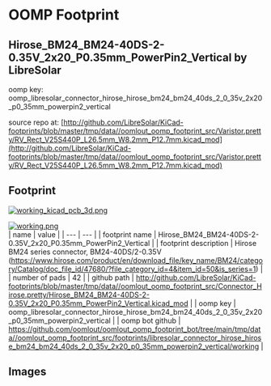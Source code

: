 # OOMP Footprint  
## Hirose_BM24_BM24-40DS-2-0.35V_2x20_P0.35mm_PowerPin2_Vertical  by LibreSolar  
  
oomp key: oomp_libresolar_connector_hirose_hirose_bm24_bm24_40ds_2_0_35v_2x20_p0_35mm_powerpin2_vertical  
  
source repo at: [http://github.com/LibreSolar/KiCad-footprints/blob/master/tmp/data//oomlout_oomp_footprint_src/Varistor.pretty/RV_Rect_V25S440P_L26.5mm_W8.2mm_P12.7mm.kicad_mod](http://github.com/LibreSolar/KiCad-footprints/blob/master/tmp/data//oomlout_oomp_footprint_src/Varistor.pretty/RV_Rect_V25S440P_L26.5mm_W8.2mm_P12.7mm.kicad_mod)  
## Footprint  
  
[![working_kicad_pcb_3d.png](working_kicad_pcb_3d_600.png)](working_kicad_pcb_3d.png)  
  
[![working.png](working_600.png)](working.png)  
| name | value | 
| --- | --- | 
| footprint name | Hirose_BM24_BM24-40DS-2-0.35V_2x20_P0.35mm_PowerPin2_Vertical | 
| footprint description | Hirose BM24 series connector, BM24-40DS/2-0.35V (https://www.hirose.com/product/en/download_file/key_name/BM24/category/Catalog/doc_file_id/47680/?file_category_id=4&item_id=50&is_series=1) | 
| number of pads | 42 | 
| github path | http://github.com/LibreSolar/KiCad-footprints/blob/master/tmp/data//oomlout_oomp_footprint_src/Connector_Hirose.pretty/Hirose_BM24_BM24-40DS-2-0.35V_2x20_P0.35mm_PowerPin2_Vertical.kicad_mod | 
| oomp key | oomp_libresolar_connector_hirose_hirose_bm24_bm24_40ds_2_0_35v_2x20_p0_35mm_powerpin2_vertical | 
| oomp bot github | https://github.com/oomlout/oomlout_oomp_footprint_bot/tree/main/tmp/data//oomlout_oomp_footprint_src/footprints/libresolar_connector_hirose_hirose_bm24_bm24_40ds_2_0_35v_2x20_p0_35mm_powerpin2_vertical/working | 
## Images  
